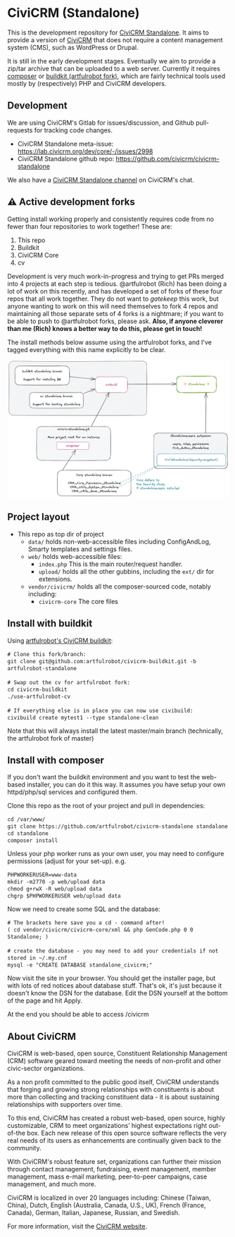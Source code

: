 # CiviCRM (Standalone)

This is the development repository for [CiviCRM Standalone](https://lab.civicrm.org/dev/core/-/wikis/standalone). It aims to provide a version of [CiviCRM](https://civicrm.org) that does not require a content management system (CMS), such as WordPress or Drupal.

It is still in the early development stages. Eventually we aim to provide a zip/tar archive that can be uploaded to a web server. Currently it requires [composer](https://getcomposer.org/) or [buildkit (artfulrobot fork)](https://github.com/artfulrobot/civicrm-buildkit/), which are fairly technical tools used mostly by (respectively) PHP and CiviCRM developers.

## Development

We are using CiviCRM's Gitlab for issues/discussion, and Github pull-requests for tracking code changes.

* CiviCRM Standalone meta-issue: https://lab.civicrm.org/dev/core/-/issues/2998
* CiviCRM Standalone github repo: https://github.com/civicrm/civicrm-standalone

We also have a [CiviCRM Standalone channel](https://chat.civicrm.org/civicrm/channels/standalone) on CiviCRM's chat.

## ⚠ Active development forks

Getting install working properly and consistently requires code from no fewer than four repositories to work together! These are:

1. This repo
2. Buildkit
3. CiviCRM Core
4. cv

Development is very much work-in-progress and trying to get PRs merged into 4 projects at each step is tedious. @artfulrobot (Rich) has been doing a lot of work on this recently, and has developed a set of forks of these four repos that all work together. They do not want to *gatekeep* this work, but anyone wanting to work on this will need themselves to fork 4 repos and maintaining all those separate sets of 4 forks is a nightmare; if you want to be able to push to @artfulrobot forks, please ask. **Also, if anyone cleverer than me (Rich) knows a better way to do this, please get in touch!**

The install methods below assume using the artfulrobot forks, and I've tagged everything with this name explicitly to be clear.

![Diagram showing how repositories relate](images/repos.excalidraw.png)

## Project layout

- This repo as top dir of project
   - `data/` holds non-web-accessible files including ConfigAndLog, Smarty 
     templates and settings files.
   - `web/` holds web-accessible files:
      - `index.php` This is the main router/request handler.
      - `upload/` holds all the other gubbins, including the `ext/` dir for 
         extensions.
   - `vendor/civicrm/` holds all the composer-sourced code, notably including:
      - `civicrm-core` The core files


## Install with buildkit

Using [artfulrobot's CiviCRM buildkit](https://github.com/artfulrobot/civicrm-buildkit/):

```
# Clone this fork/branch:
git clone git@github.com:artfulrobot/civicrm-buildkit.git -b artfulrobot-standalone

# Swap out the cv for artfulrobot fork:
cd civicrm-buildkit
./use-artfulrobot-cv 

# If everything else is in place you can now use civibuild:
civibuild create mytest1 --type standalone-clean
```

Note that this will always install the latest master/main branch (technically, the artfulrobot fork of master)

## Install with composer

If you don't want the buildkit environment and you want to test the web-based installer, you can do it this way. It assumes you have setup your own httpd/php/sql services and configured them.

Clone this repo as the root of your project and pull in dependencies:

```
cd /var/www/
git clone https://github.com/artfulrobot/civicrm-standalone standalone
cd standalone
composer install
```

Unless your php worker runs as your own user, you may need to configure permissions (adjust for your set-up). e.g.

```
PHPWORKERUSER=www-data
mkdir -m2770 -p web/upload data
chmod g+rwX -R web/upload data
chgrp $PHPWORKERUSER web/upload data
```

Now we need to create some SQL and the database:

```
# The brackets here save you a cd - command after!
( cd vendor/civicrm/civicrm-core/xml && php GenCode.php 0 0 Standalone; )

# create the database - you may need to add your credentials if not stored in ~/.my.cnf
mysql -e "CREATE DATABASE standalone_civicrm;"
```

Now visit the site in your browser. You should get the installer page, but with lots of red notices about database stuff. That's ok, it's just because it doesn't know the DSN for the database. Edit the DSN yourself at the bottom of the page and hit Apply.

At the end you should be able to access /civicrm

## About CiviCRM

CiviCRM is web-based, open source, Constituent Relationship Management (CRM) software geared toward meeting the needs of non-profit and other civic-sector organizations.

As a non profit committed to the public good itself, CiviCRM understands that forging and growing strong relationships with constituents is about more than collecting and tracking constituent data - it is about sustaining relationships with supporters over time.

To this end, CiviCRM has created a robust web-based, open source, highly customizable, CRM to meet organizations’ highest expectations right out-of-the box. Each new release of this open source software reflects the very real needs of its users as enhancements are continually given back to the community.

With CiviCRM's robust feature set, organizations can further their mission through contact management, fundraising, event management, member management, mass e-mail marketing, peer-to-peer campaigns, case management, and much more.

CiviCRM is localized in over 20 languages including: Chinese (Taiwan, China), Dutch, English (Australia, Canada, U.S., UK), French (France, Canada), German, Italian, Japanese, Russian, and Swedish.

For more information, visit the [CiviCRM website](https://civicrm.org).
